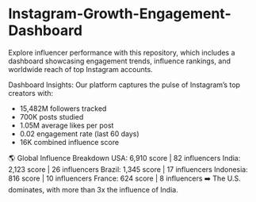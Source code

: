 # Instagram-Growth-Engagement-Dashboard
Explore influencer performance with this repository, which includes a dashboard showcasing engagement trends, influence rankings, and worldwide reach of top Instagram accounts.


Dashboard Insights:
Our platform captures the pulse of Instagram’s top creators with:
* 15,482M followers tracked
* 700K posts studied
* 1.05M average likes per post
* 0.02 engagement rate (last 60 days)
* 16K combined influence score

🌎 Global Influence Breakdown
USA: 6,910 score | 82 influencers
India: 2,123 score | 26 influencers
Brazil: 1,345 score | 17 influencers
Indonesia: 816 score | 10 influencers
France: 624 score | 8 influencers
➡️ The U.S. dominates, with more than 3x the influence of India.
